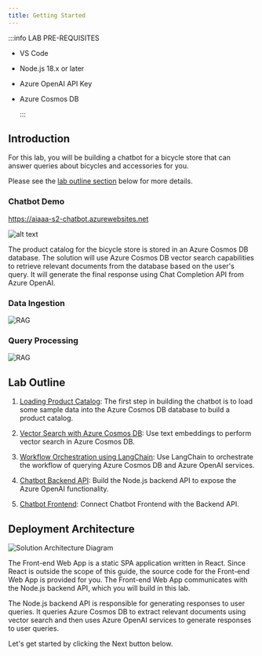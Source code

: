 ```yaml
---
title: Getting Started
---
```


:::info LAB PRE-REQUISITES

- VS Code
- Node.js 18.x or later
- Azure OpenAI API Key
- Azure Cosmos DB

  :::

## Introduction

For this lab, you will be building a chatbot for a bicycle store that can answer queries about bicycles and accessories for you.

Please see the [lab outline section](#lab-outline) below for more details.

### Chatbot Demo

https://aiaaa-s2-chatbot.azurewebsites.net

![alt text](images/chatbot-image.png)

The product catalog for the bicycle store is stored in an Azure Cosmos DB database. The solution will use Azure Cosmos DB vector search capabilities to retrieve relevant documents from the database based on the user's query. It will generate the final response using Chat Completion API from Azure OpenAI.

### Data Ingestion

![RAG](images/rag_design_data_ingestion.png)

### Query Processing

![RAG](images/rag_design.png)

## Lab Outline

1. [Loading Product Catalog](/docs/Chatbot/Load-Product-Catalog): The first step in building the chatbot is to load some sample data into the Azure Cosmos DB database to build a product catalog.

2. [Vector Search with Azure Cosmos DB](/docs/Chatbot/Vector-Search): Use text embeddings to perform vector search in Azure Cosmos DB.

3. [Workflow Orchestration using LangChain](/docs/Chatbot/Using-Langchain): Use LangChain to orchestrate the workflow of querying Azure Cosmos DB and Azure OpenAI services.

4. [Chatbot Backend API](/docs/Chatbot/Chatbot-Backend): Build the Node.js backend API to expose the Azure OpenAI functionality.

5. [Chatbot Frontend](/docs/Chatbot/Chatbot-Frontend): Connect Chatbot Frontend with the Backend API.

## Deployment Architecture

![Solution Architecture Diagram](images/architecture.jpg)

The Front-end Web App is a static SPA application written in React. Since React is outside the scope of this guide, the source code for the Front-end Web App is provided for you. The Front-end Web App communicates with the Node.js backend API, which you will build in this lab.

The Node.js backend API is responsible for generating responses to user queries. It queries Azure Cosmos DB to extract relevant documents using vector search and then uses Azure OpenAI services to generate responses to user queries.

Let's get started by clicking the Next button below.